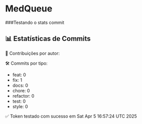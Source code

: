 # MedQueue
###Testando o stats commit
<!-- COMMIT_STATS_START -->
## 📊 Estatísticas de Commits

👤 Contribuições por autor:

🛠️ Commits por tipo:
- feat: 0
- fix: 1
- docs: 0
- chore: 0
- refactor: 0
- test: 0
- style: 0
<!-- COMMIT_STATS_END -->
✅ Token testado com sucesso em Sat Apr  5 16:57:24 UTC 2025
